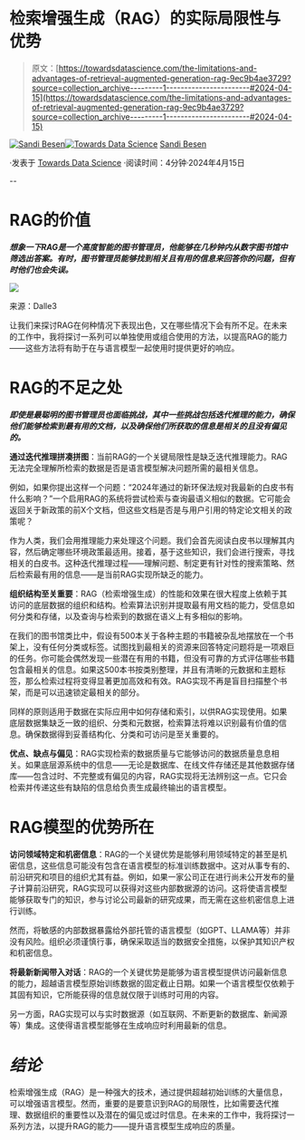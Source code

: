# 检索增强生成（RAG）的实际局限性与优势

> 原文：[https://towardsdatascience.com/the-limitations-and-advantages-of-retrieval-augmented-generation-rag-9ec9b4ae3729?source=collection_archive---------1-----------------------#2024-04-15](https://towardsdatascience.com/the-limitations-and-advantages-of-retrieval-augmented-generation-rag-9ec9b4ae3729?source=collection_archive---------1-----------------------#2024-04-15)

[](https://medium.com/@sandibesen?source=post_page---byline--9ec9b4ae3729--------------------------------)[![Sandi Besen](../Images/97361d97f50269f70b6621da2256bc29.png)](https://medium.com/@sandibesen?source=post_page---byline--9ec9b4ae3729--------------------------------)[](https://towardsdatascience.com/?source=post_page---byline--9ec9b4ae3729--------------------------------)[![Towards Data Science](../Images/a6ff2676ffcc0c7aad8aaf1d79379785.png)](https://towardsdatascience.com/?source=post_page---byline--9ec9b4ae3729--------------------------------) [Sandi Besen](https://medium.com/@sandibesen?source=post_page---byline--9ec9b4ae3729--------------------------------)

·发表于 [Towards Data Science](https://towardsdatascience.com/?source=post_page---byline--9ec9b4ae3729--------------------------------) ·阅读时间：4分钟·2024年4月15日

--

# RAG的价值

***想象一下RAG是一个高度智能的图书管理员，他能够在几秒钟内从数字图书馆中筛选出答案。有时，图书管理员能够找到相关且有用的信息来回答你的问题，但有时他们也会失误。***

![](../Images/237556278ebe149bcd46b0b11a6c0974.png)

来源：Dalle3

让我们来探讨RAG在何种情况下表现出色，又在哪些情况下会有所不足。在未来的工作中，我将探讨一系列可以单独使用或组合使用的方法，以提高RAG的能力——这些方法将有助于在与语言模型一起使用时提供更好的响应。

# RAG的不足之处

***即使是最聪明的图书管理员也面临挑战，其中一些挑战包括迭代推理的能力，确保他们能够检索到最有用的文档，以及确保他们所获取的信息是相关的且没有偏见的。***

**通过迭代推理拼凑拼图**：当前RAG的一个关键局限性是缺乏迭代推理能力。RAG无法完全理解所检索的数据是否是语言模型解决问题所需的最相关信息。

例如，如果你提出这样一个问题：“2024年通过的新环保法规对我最新的白皮书有什么影响？”一个启用RAG的系统将尝试检索与查询最语义相似的数据。它可能会返回关于新政策的前X个文档，但这些文档是否是与用户引用的特定论文相关的政策呢？

作为人类，我们会用推理能力来处理这个问题。我们会首先阅读白皮书以理解其内容，然后确定哪些环境政策最适用。接着，基于这些知识，我们会进行搜索，寻找相关的白皮书。这种迭代推理过程——理解问题、制定更有针对性的搜索策略、然后检索最有用的信息——是当前RAG实现所缺乏的能力。

**组织结构至关重要**：RAG（检索增强生成）的性能和效果在很大程度上依赖于其访问的底层数据的组织和结构。检索算法识别并提取最有用文档的能力，受信息如何分类和存储，以及查询与检索到的数据在语义上有多相似的影响。

在我们的图书馆类比中，假设有500本关于各种主题的书籍被杂乱地摆放在一个书架上，没有任何分类或标签。试图找到最相关的资源来回答特定问题将是一项艰巨的任务。你可能会偶然发现一些潜在有用的书籍，但没有可靠的方式评估哪些书籍包含最相关的信息。如果这500本书按类别整理，并且有清晰的元数据和主题标签，那么检索过程将变得显著更加高效和有效。RAG实现不再是盲目扫描整个书架，而是可以迅速锁定最相关的部分。

同样的原则适用于数据在实际应用中如何存储和索引，以供RAG实现使用。如果底层数据集缺乏一致的组织、分类和元数据，检索算法将难以识别最有价值的信息。确保数据得到妥善结构化、分类和可访问是至关重要的。

**优点、缺点与偏见**：RAG实现检索的数据质量与它能够访问的数据质量息息相关。如果底层源系统中的信息——无论是数据库、在线文件存储还是其他数据存储库——包含过时、不完整或有偏见的内容，RAG实现将无法辨别这一点。它只会检索并传递这些有缺陷的信息给负责生成最终输出的语言模型。

# RAG模型的优势所在

**访问领域特定和机密信息**：RAG的一个关键优势是能够利用领域特定的甚至是机密信息，这些信息可能没有包含在语言模型的标准训练数据中。这对从事专有的、前沿研究和项目的组织尤其有益。例如，如果一家公司正在进行尚未公开发布的量子计算前沿研究，RAG实现可以获得对这些内部数据源的访问。这将使语言模型能够获取专门的知识，参与讨论公司最新的研究成果，而无需在这些机密信息上进行训练。

然而，将敏感的内部数据暴露给外部托管的语言模型（如GPT、LLAMA等）并非没有风险。组织必须谨慎行事，确保采取适当的数据安全措施，以保护其知识产权和机密信息。

**将最新新闻带入对话**：RAG的一个关键优势是能够为语言模型提供访问最新信息的能力，超越语言模型原始训练数据的固定截止日期。如果一个语言模型仅依赖于其固有知识，它所能获得的信息就仅限于训练时可用的内容。

另一方面，RAG实现可以与实时数据源（如互联网、不断更新的数据库、新闻源等）集成。这使得语言模型能够在生成响应时利用最新的信息。

# ***结论***

检索增强生成（RAG）是一种强大的技术，通过提供超越初始训练的大量信息，可以增强语言模型。然而，重要的是要意识到RAG的局限性，比如需要迭代推理、数据组织的重要性以及潜在的偏见或过时信息。在未来的工作中，我将探讨一系列方法，以提升RAG的能力——提升语言模型生成响应的质量。
